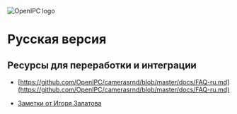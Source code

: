 ![OpenIPC logo](https://cdn.themactep.com/images/logo_openipc.png "OpenIPC logo")

# Русская версия

## Ресурсы для переработки и интеграции

* [https://github.com/OpenIPC/camerasrnd/blob/master/docs/FAQ-ru.md](https://github.com/OpenIPC/camerasrnd/blob/master/docs/FAQ-ru.md)


* [Заметки от Игоря Залатова](https://github.com/OpenIPC/wiki/blob/master/ru/discussion.md)

